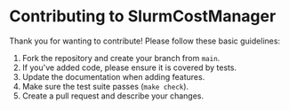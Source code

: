# Contributing to SlurmCostManager

Thank you for wanting to contribute! Please follow these basic guidelines:

1. Fork the repository and create your branch from `main`.
2. If you've added code, please ensure it is covered by tests.
3. Update the documentation when adding features.
4. Make sure the test suite passes (`make check`).
5. Create a pull request and describe your changes.
